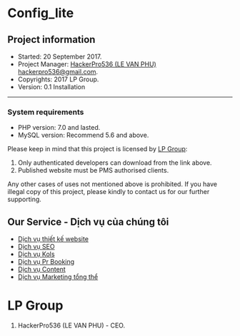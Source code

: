 # Config_lite
Project information
----------------------------
- Started: 20 September 2017.
- Project Manager: [HackerPro536 (LE VAN PHU)](http://levanphu.info) <hackerpro536@gmail.com>.
- Copyrights: 2017 LP Group.
- Version: 0.1
Installation
----------------
### System requirements
- PHP version:  7.0 and lasted.
- MySQL version: Recommend 5.6 and above.

Please keep in mind that this project is licensed by [LP Group](http://levanphu.info):

 1. Only authenticated developers can download from the link above.
 2. Published website must be PMS authorised clients.

Any other cases of uses not mentioned above is prohibited. If you have illegal copy of this project, please kindly to contact us for our further supporting.

Our Service - Dịch vụ của chúng tôi
----------------------------
<ul>
    <li><a href="https://lptech.asia/dich-vu/thiet-ke-website-lp-tech">Dịch vụ thiết kế website</a></li>
    <li><a href="https://lptech.asia/dich-vu/dich-vu-seo-chuyen-nghiep-tai-tp-ho-chi-minh">Dịch vụ SEO</a></li>
    <li><a href="https://lptech.asia/dich-vu/dich-vu-booking-kol-influencer-uy-tin-tang-nhan-dien-thuong-hieu">Dịch vụ Kols</a></li>
    <li><a href="https://lptech.asia/dich-vu/dich-vu-booking-pr-bao-chi-uy-tin-cho-doanh-nghiep">Dịch vụ Pr Booking</a></li>
    <li><a href="https://lptech.asia/dich-vu/dich-vu-content-website-viet-bai-chuyen-nghiep-chuan-seo">Dịch vụ Content</a></li>
    <li><a href="https://lptech.asia/dich-vu/giai-phap-marketing-tong-the-cho-doanh-nghiep-vua-va-nho">Dịch vụ Marketing tổng thể</a></li>
</ul>

LP Group
==========

 1. HackerPro536 (LE VAN PHU) - CEO.
